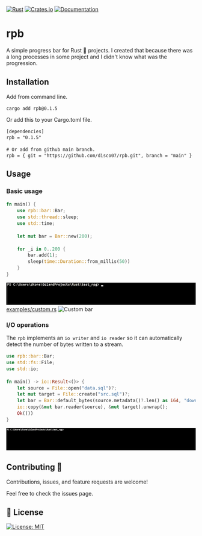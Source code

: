 [![Rust](https://github.com/disco07/rpb/actions/workflows/rust.yml/badge.svg?branch=main)](https://github.com/disco07/rpb/actions/workflows/rust.yml)
[![Crates.io](https://img.shields.io/crates/v/rpb.svg)](https://crates.io/crates/rpb)
[![Documentation](https://docs.rs/rpb/badge.svg)](https://docs.rs/rpb/)
# rpb
A simple progress bar for Rust 🦀 projects. I created that because there was a long processes in some project and I didn't know what was the progression.

## Installation
Add from command line.
```
cargo add rpb@0.1.5
```
Or add this to your Cargo.toml file.
```
[dependencies]
rpb = "0.1.5"

# Or add from github main branch.
rpb = { git = "https://github.com/disco07/rpb.git", branch = "main" }

```

## Usage
### Basic usage
```rust
fn main() {
    use rpb::bar::Bar;
    use std::thread::sleep;
    use std::time;
    
    let mut bar = Bar::new(200);

    for _i in 0..200 {
        bar.add(1);
        sleep(time::Duration::from_millis(50))
    }
}
```
![Basic bar](images/basic.gif)
[examples/custom.rs](examples/custom.rs)
![Custom bar](images/custom.gif)

### I/O operations
The `rpb` implements an `io writer` and `io reader` so it can automatically detect the number of bytes written to a stream.
```rust
use rpb::bar::Bar;
use std::fs::File;
use std::io;

fn main() -> io::Result<()> {
    let source = File::open("data.sql")?;
    let mut target = File::create("src.sql")?;
    let bar = Bar::default_bytes(source.metadata()?.len() as i64, "downloading");
    io::copy(&mut bar.reader(source), &mut target).unwrap();
    Ok(())
}
```
![Custom bar](images/download.gif)

## Contributing 🤝
Contributions, issues, and feature requests are welcome!

Feel free to check the issues page.

## 📝 License
[![License: MIT](https://img.shields.io/badge/License-MIT-yellow.svg)](https://opensource.org/licenses/MIT)
